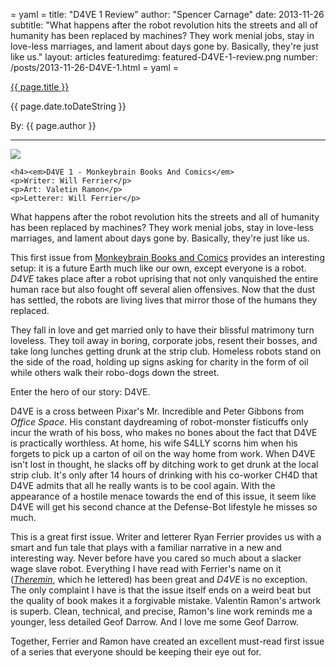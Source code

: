 = yaml =
title: "D4VE 1 Review"
author: "Spencer Carnage"
date: 2013-11-26
subtitle: "What happens after the robot revolution hits the streets and all of humanity has been replaced by machines? They work menial jobs, stay in love-less marriages, and lament about days gone by. Basically, they're just like us."
layout: articles
featuredimg: featured-D4VE-1-review.png
number: /posts/2013-11-26-D4VE-1.html
= yaml =

<a href="{{ page.url }}" class='postTitleLink'><p class='postTitle'>{{ page.title }}</p></a>
<p class='postPublished'>{{ page.date.toDateString }}</p>
<p class='postAuthor'>By: {{ page.author }}</p>
<hr>

<div>
  <div class="articlesSection">
    <img src="/images/forPosts/D4VE-1-review.png" class="articlesCover group">

    <h4><em>D4VE 1 - Monkeybrain Books And Comics</em>
    <p>Writer: Will Ferrier</p>
    <p>Art: Valetin Ramon</p>
    <p>Letterer: Will Ferrier</p>
  </div>
    <p>What happens after the robot revolution hits the streets and all of humanity has been replaced by machines? They work menial jobs, stay in love-less marriages, and lament about days gone by. Basically, they're just like us.</p>
    <p>This first issue from <a href="http://www.monkeybraincomics.com/">Monkeybrain Books and Comics</a> provides an interesting setup: it is a future Earth much like our own, except everyone is a robot. <em>D4VE</em> takes place after a robot uprising that not only vanquished the entire human race but also fought off several alien offensives. Now that the dust has settled, the robots are living lives that mirror those of the humans they replaced. </p>
    <p>They fall in love and get married only to have their blissful matrimony turn loveless. They toil away in boring, corporate jobs, resent their bosses, and take long lunches getting drunk at the strip club. Homeless robots stand on the side of the road, holding up signs asking for charity in the form of oil while others walk their robo-dogs down the street. </p>
    <p>Enter the hero of our story: D4VE.  </p>
    <p>D4VE is a cross between Pixar's Mr. Incredible and Peter Gibbons from <em>Office Space</em>. His constant daydreaming of robot-monster fisticuffs only incur the wrath of his boss, who makes no bones about the fact that D4VE is practically worthless. At home, his wife S4LLY scorns him when his forgets to pick up a carton of oil on the way home from work. When D4VE isn't lost in thought, he slacks off by ditching work to get drunk at the local strip club. It's only after 14 hours of drinking with his co-worker CH4D that D4VE admits that all he really wants is to be cool again. With the appearance of a hostile menace towards the end of this issue, it seem like D4VE will get his second chance at the Defense-Bot lifestyle he misses so much.</p>
    <p>This is a great first issue. Writer and letterer Ryan Ferrier provides us with a smart and fun tale that plays with a familiar narrative in a new and interesting way. Never before have you cared so much about a slacker wage slave robot. Everything I have read with Ferrier's name on it (<a href="http://www.monkeybraincomics.com/titles/theremin/"><em>Theremin</em></a>, which he lettered) has been great and <em>D4VE</em> is no exception. The only complaint I have is that the issue itself ends on a weird beat but the quality of book makes it a forgivable mistake. Valentin Ramon's artwork is superb. Clean, technical, and precise, Ramon's line work reminds me a younger, less detailed Geof Darrow. And I love me some Geof Darrow. </p>
  <p>Together, Ferrier and Ramon have created an excellent must-read first issue of a series that everyone should be keeping their eye out for.</p>
</div>
